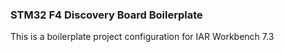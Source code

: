 ### STM32 F4 Discovery Board Boilerplate

This is a boilerplate project configuration for IAR Workbench 7.3
